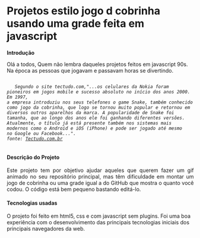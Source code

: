 <h1>Projetos estilo jogo d cobrinha usando uma grade feita em javascript</h1>
<b>Introdução</b>
<p>Olá a todos, Quem não lembra daqueles projetos feitos em javascript 90s. Na época as pessoas que jogavam e passavam horas se divertindo. </p>

<code>
   <i>Segundo o site tectudo.com,"...os celulares da Nokia foram pioneiros em jogos mobile e sucesso absoluto no início dos anos 2000. Em 1997, 
a empresa introduziu nos seus telefones o game Snake, também conhecido como jogo da cobrinha, que logo se tornou muito popular e retornou em 
diversos outros aparelhos da marca. A popularidade de Snake foi tamanha, que ao longo dos anos ele foi ganhando diferentes versões. 
Atualmente, o título já está presente também nos sistemas mais modernos como o Android e iOS (iPhone) e pode ser jogado até mesmo 
no Google ou Facebook...".
fonte: <a href="https://www.techtudo.com.br/listas/2020/05/nokia-faz-155-anos-veja-curiosidades-do-jogo-da-cobrinha-do-tijolao.ghtml">Tectudo.com.br</a>
  </i>
</code>

<h4>Descrição do Projeto</h4>
<p align="justify">Este projeto tem por objetivo ajudar aqueles que querem fazer um gif animado no seu repositório principal, mas têm dificuldade em
 montar um jogo de cobrinha ou uma grade igual a do GitHub que mostra o quanto você codou. O código está bem pequeno bastando editá-lo.</p>
 
 <h4>Tecnologias usadas</h4>
 <p>O projeto foi feito em html5, css e com javascript sem plugins. Foi uma boa experiência com o desenvolvimento das principais tecnologias iniciais dos 
principais navegadores da web.</p>

